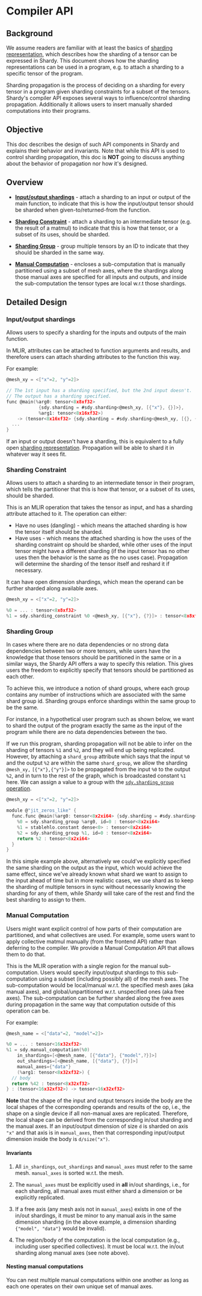 # Compiler API

## Background

We assume readers are familiar with at least the basics of
[sharding representation](sharding_representation.md), which describes how the
sharding of a tensor can be expressed in Shardy. This document shows how the
sharding representations can be used in a program, e.g. to attach a sharding to
a specific tensor of the program.

Sharding propagation is the process of deciding on a sharding for every tensor
in a program given sharding constraints for a subset of the tensors. Shardy's
compiler API exposes several ways to influence/control sharding propagation.
Additionally it allows users to insert manually sharded computations into their
programs.

## Objective

This doc describes the design of such API components in Shardy and explains
their behavior and invariants. Note that while this API is used to control
sharding propagation, this doc is **NOT** going to discuss anything about the
behavior of propagation nor how it's designed.

## Overview

*   [**Input/output shardings**](#inputoutput-shardings) - attach a sharding to
    an input or output of the main function, to indicate that this is how the
    input/output tensor should be sharded when given-to/returned-from the
    function.

*   [**Sharding Constraint**](#sharding-constraint) - attach a sharding to an
    intermediate tensor (e.g. the result of a matmul) to indicate that this is
    how that tensor, or a subset of its uses, should be sharded.

*   [**Sharding Group**](#sharding-group) - group multiple tensors by an ID to
    indicate that they should be sharded in the same way.

*   [**Manual Computation**](#manual-computation) - encloses a sub-computation
    that is manually partitioned using a subset of mesh axes, where the
    shardings along those manual axes are specified for all inputs and outputs,
    and inside the sub-computation the tensor types are local w.r.t those
    shardings.

## Detailed Design

### Input/output shardings

Allows users to specify a sharding for the inputs and outputs of the main
function.

In MLIR, attributes can be attached to function arguments and results, and
therefore users can attach sharding attributes to the function this way.

For example:

```c
@mesh_xy = <["x"=2, "y"=2]>

// The 1st input has a sharding specified, but the 2nd input doesn't.
// The output has a sharding specified.
func @main(%arg0: tensor<8x8xf32>
            {sdy.sharding = #sdy.sharding<@mesh_xy, [{"x"}, {}]>},
            %arg1: tensor<8x16xf32>)
    -> (tensor<8x16xf32> {sdy.sharding = #sdy.sharding<@mesh_xy, [{}, {"y"}]>}) {
  ...
}
```

If an input or output doesn't have a sharding, this is equivalent to a
fully open [sharding representation](sharding_representation.md). Propagation
will be able to shard it in whatever way it sees fit.

### Sharding Constraint

Allows users to attach a sharding to an intermediate tensor in their program,
which tells the partitioner that this is how that tensor, or a subset of its
uses, should be sharded.

This is an MLIR operation that takes the tensor as input, and has a sharding
attribute attached to it. The operation can either:

*   Have no uses (dangling) - which means the attached sharding is how the
    tensor itself should be sharded.
*   Have uses - which means the attached sharding is how the uses of the
    sharding constraint op should be sharded, while other uses of the input
    tensor might have a different sharding (if the input tensor has no other
    uses then the behavior is the same as the no uses case). Propagation will
    determine the sharding of the tensor itself and reshard it if necessary.

It can have open dimension shardings, which mean the operand can be further
sharded along available axes.

```c
@mesh_xy = <["x"=2, "y"=2]>

%0 = ... : tensor<8x8xf32>
%1 = sdy.sharding_constraint %0 <@mesh_xy, [{"x"}, {?}]> : tensor<8x8xf32>
```

### Sharding Group

In cases where there are no data dependencies or no strong data dependencies
between two or more tensors, while users have the knowledge that those tensors
should be partitioned in the same or in a similar ways, the Shardy API offers a
way to specify this relation. This gives users the freedom to explicitly specify
that tensors should be partitioned as each other.

To achieve this, we introduce a notion of shard groups, where each group
contains any number of instructions which are associated with the same shard
group id. Sharding groups enforce shardings within the same group to be the
same.

For instance, in a hypothetical user program such as shown below, we want to
shard the output of the program exactly the same as the input of the program
while there are no data dependencies between the two.

If we run this program, sharding propagation will not be able to infer on the
sharding of tensors `%1` and `%2`, and they will end up being replicated.
However, by attaching a `shard_group` attribute which says that the input `%0`
and the output `%2` are within the same `shard_group`, we allow the sharding
`@mesh_xy,` `[{"x"},{"y"}]>` to be propagated from the input `%0` to the output
`%2`, and in turn to the rest of the graph, which is broadcasted constant `%1`
here. We can assign a value to a group with the
[`sdy.sharding_group` operation](sdy_dialect.md#sdysharding_group-sdyshardinggroupop).

```c
@mesh_xy = <["x"=2, "y"=2]>

module @"jit_zeros_like" {
  func.func @main(%arg0: tensor<8x2xi64> {sdy.sharding = #sdy.sharding<@mesh_xy, [{"x"},{"y"}]>}}) -> (tensor<8x2xi64>) {
    %0 = sdy.sharding_group %arg0, id=0 : tensor<8x2xi64>
    %1 = stablehlo.constant dense<0> : tensor<8x2xi64>
    %2 = sdy.sharding_group %1, id=0 : tensor<8x2xi64>
    return %2 : tensor<8x2xi64>
  }
}
```

In this simple example above, alternatively we could've explicitly specified the
same sharding on the output as the input, which would achieve the same effect,
since we've already known what shard we want to assign to the input ahead of
time but in more realistic cases, we use shard as to keep the sharding of
multiple tensors in sync without necessarily knowing the sharding for any of
them, while Shardy will take care of the rest and find the best sharding to
assign to them.

### Manual Computation

Users might want explicit control of how parts of their computation are
partitioned, and what collectives are used. For example, some users want to
apply collective matmul manually (from the frontend API) rather than deferring
to the compiler. We provide a Manual Computation API that allows them to do
that.

This is the MLIR operation with a single region for the manual sub-computation.
Users would specify input/output shardings to this sub-computation using a
subset (including possibly all) of the mesh axes. The sub-computation would be
local/manual w.r.t. the specified mesh axes (aka manual axes), and
global/unpartitioned w.r.t. unspecified ones (aka free axes). The
sub-computation can be further sharded along the free axes during propagation in
the same way that computation outside of this operation can be.

For example:

```c
@mesh_name = <["data"=2, "model"=2]>

%0 = ... : tensor<16x32xf32>
%1 = sdy.manual_computation(%0)
    in_shardings=[<@mesh_name, [{"data"}, {"model",?}]>]
    out_shardings=[<@mesh_name, [{"data"}, {?}]>]
    manual_axes={"data"}
    (%arg1: tensor<8x32xf32>) {
  // body
  return %42 : tensor<8x32xf32>
} : (tensor<16x32xf32>) -> tensor<16x32xf32>
```

**Note** that the shape of the input and output tensors inside the body are the
local shapes of the corresponding operands and results of the op, i.e., the
shape on a single device if all non-manual axes are replicated. Therefore, the
local shape can be derived from the corresponding in/out sharding and the manual
axes. If an input/output dimension of size `d` is sharded on axis `"x"` and that
axis is in `manual_axes`, then that corresponding input/output dimension inside
the body is `d/size("x")`.

#### Invariants

1.  All `in_shardings`, `out_shardings` and `manual_axes` must refer to the same
    mesh. `manual_axes` is sorted w.r.t. the mesh.

2.  The `manual_axes` must be explicitly used in **all** in/out shardings, i.e.,
    for each sharding, all manual axes must either shard a dimension or be
    explicitly replicated.

3.  If a free axis (any mesh axis not in `manual_axes`) exists in one of the
    in/out shardings, it must be minor to any manual axis in the same dimension
    sharding (in the above example, a dimension sharding `{"model", "data"}`
    would be invalid).

4.  The region/body of the computation is the local computation (e.g., including
    user specified collectives). It must be local w.r.t. the in/out sharding
    along manual axes (see note above).

#### Nesting manual computations

You can nest multiple manual computations within one another as long as each one
operates on their own unique set of manual axes.
